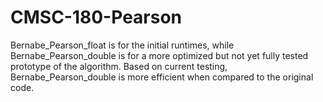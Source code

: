 # CMSC-180-Pearson

Bernabe_Pearson_float is for the initial runtimes, while Bernabe_Pearson_double is for a more optimized but not yet fully tested prototype of the algorithm. Based on current testing, Bernabe_Pearson_double is more efficient when compared to the original code. 

